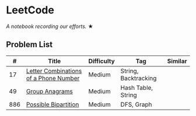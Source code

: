 # LeetCode

_A notebook recording our efforts._ &#9733;

## Problem List

|  #  |   Title  | Difficulty | Tag | Similar
|-----|----------|------------|-----|--------
|17|[Letter Combinations of a Phone Number](https://github.com/garyzccisme/leetcode/tree/master/solutions/17.Letter_Combinations_of_a_Phone_Number)| Medium | String, Backtracking |
|49|[Group Anagrams](https://github.com/garyzccisme/leetcode/tree/master/solutions/49.Group_Anagrams)| Medium | Hash Table, String |
|886|[Possible Bipartition](https://leetcode.com/problems/possible-bipartition/)| Medium |  DFS, Graph |